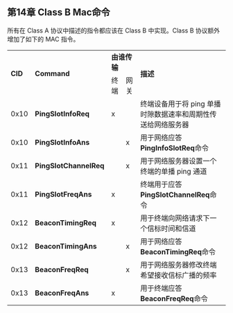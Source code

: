 ## 第14章 Class B Mac命令

所有在 Class A 协议中描述的指令都应该在 Class B 中实现。Class B 协议额外增加了如下的 MAC 指令。

<table>
   <tr>
      <td rowspan ="2" ><b>CID</b></td>
      <td rowspan ="2" ><b>Command</b></td>
      <td colspan ="2" ><b>由谁传输</b></td>
      <td rowspan ="2" ><b>描述</b></td>
   </tr>
   <tr>
      <td>终端</td>
      <td>网关</td>
   </tr>
   <tr>
      <td>0x10</td>
      <td><b>PingSlotInfoReq</b></td>
      <td>x</td>
      <td></td>
      <td>终端设备用于将 ping 单播时隙数据速率和周期性传送给网络服务器</td>
   </tr>
   <tr>
      <td>0x10</td>
      <td><b>PingSlotInfoAns</b></td>
      <td></td>
      <td>x</td>
      <td>用于网络应答<b>PingInfoSlotReq</b>命令</td>
   </tr>
   <tr>
      <td>0x11</td>
      <td><b>PingSlotChannelReq</b></td>
      <td></td>
      <td>x</td>
      <td>用于网络服务器设置一个终端的单播 ping 通道</td>
   </tr>
   <tr>
      <td>0x11</td>
      <td><b>PingSlotFreqAns</b></td>
      <td>x</td>
      <td></td>
      <td>终端用于应答<b>PingSlotChannelReq</b>命令</td>
   </tr>
   <tr>
      <td>0x12</td>
      <td><b>BeaconTimingReq</b></td>
      <td>x</td>
      <td></td>
      <td>用于终端向网络请求下一个信标时间和信道</td>
   </tr>
   <tr>
      <td>0x12</td>
      <td><b>BeaconTimingAns</b></td>
      <td></td>
      <td>x</td>
      <td>用于网络应答<b>BeaconTimingReq</b>命令</td>
   </tr>
   <tr>
      <td>0x13</td>
      <td><b>BeaconFreqReq</b></td>
      <td></td>
      <td>x</td>
      <td>用于网络服务器修改终端希望接收信标广播的频率</td>
   </tr>
   <tr>
      <td>0x13</td>
      <td><b>BeaconFreqAns</b></td>
      <td>x</td>
      <td></td>
      <td>用于终端应答<b>BeaconFreqReq</b>命令</td>
   </tr>
</table>

